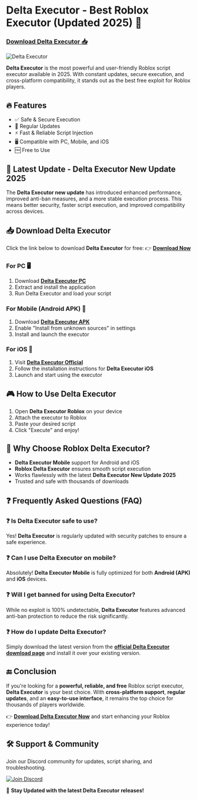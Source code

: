 # Delta Executor - Best Roblox Executor (Updated 2025) 🚀

### **[Download Delta Executor 📥](https://cheatheaven.org/go/delta-executor/)**

![Delta Executor](https://i.ytimg.com/vi/Ctm17lI6Aic/maxresdefault.jpg)

**Delta Executor** is the most powerful and user-friendly Roblox script executor available in 2025. With constant updates, secure execution, and cross-platform compatibility, it stands out as the best free exploit for Roblox players.

## 🔥 Features
- ✅ Safe & Secure Execution
- 🔄 Regular Updates
- ⚡ Fast & Reliable Script Injection
- 🖥️ Compatible with PC, Mobile, and iOS
- 🆓 Free to Use

## 📌 Latest Update - Delta Executor New Update 2025
The **Delta Executor new update** has introduced enhanced performance, improved anti-ban measures, and a more stable execution process. This means better security, faster script execution, and improved compatibility across devices.

## 📥 Download Delta Executor
Click the link below to download **Delta Executor** for free:
👉 **[Download Now](https://cheatheaven.org/go/delta-executor/)**

### **For PC** 🖥️
1. Download **[Delta Executor PC](https://cheatheaven.org/go/delta-executor/)**
2. Extract and install the application
3. Run Delta Executor and load your script

### **For Mobile (Android APK) 📱**
1. Download **[Delta Executor APK](https://cheatheaven.org/go/delta-executor/)**
2. Enable "Install from unknown sources" in settings
3. Install and launch the executor

### **For iOS 🍏**
1. Visit **[Delta Executor Official](https://cheatheaven.org/go/delta-executor/)**
2. Follow the installation instructions for **Delta Executor iOS**
3. Launch and start using the executor

## 🎮 How to Use Delta Executor
1. Open **Delta Executor Roblox** on your device
2. Attach the executor to Roblox
3. Paste your desired script
4. Click "Execute" and enjoy!

## 🚀 Why Choose Roblox Delta Executor?
- **Delta Executor Mobile** support for Android and iOS
- **Roblox Delta Executor** ensures smooth script execution
- Works flawlessly with the latest **Delta Executor New Update 2025**
- Trusted and safe with thousands of downloads

## ❓ Frequently Asked Questions (FAQ)

### ❓ Is Delta Executor safe to use?
Yes! **Delta Executor** is regularly updated with security patches to ensure a safe experience.

### ❓ Can I use Delta Executor on mobile?
Absolutely! **Delta Executor Mobile** is fully optimized for both **Android (APK)** and **iOS** devices.

### ❓ Will I get banned for using Delta Executor?
While no exploit is 100% undetectable, **Delta Executor** features advanced anti-ban protection to reduce the risk significantly.

### ❓ How do I update Delta Executor?
Simply download the latest version from the **[official Delta Executor download page](https://cheatheaven.org/go/delta-executor/)** and install it over your existing version.

## 🔚 Conclusion
If you're looking for a **powerful, reliable, and free** Roblox script executor, **Delta Executor** is your best choice. With **cross-platform support**, **regular updates**, and an **easy-to-use interface**, it remains the top choice for thousands of players worldwide.

👉 **[Download Delta Executor Now](https://cheatheaven.org/go/delta-executor/)** and start enhancing your Roblox experience today!

## 🛠 Support & Community
Join our Discord community for updates, script sharing, and troubleshooting.

[![Join Discord](https://example.com/discord-invite.png)](https://discord.gg/example)

📢 **Stay Updated with the latest Delta Executor releases!**

